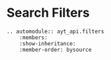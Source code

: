 # Search Filters
```{eval-rst}
.. automodule:: ayt_api.filters
    :members:
    :show-inheritance:
    :member-order: bysource
```